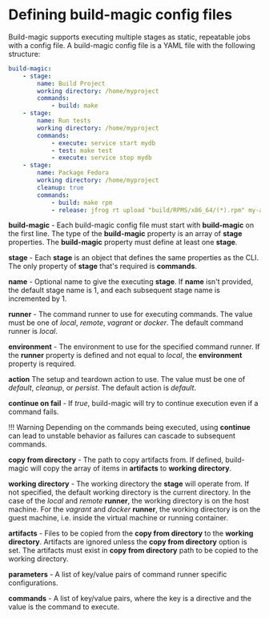 # Defining build-magic config files

Build-magic supports executing multiple stages as static, repeatable jobs with a config file. A build-magic config file is a YAML file with the following structure:

```yaml
build-magic:
    - stage:
        name: Build Project
        working directory: /home/myproject
        commands:
            - build: make
    - stage:
        name: Run tests
        working directory: /home/myproject
        commands: 
            - execute: service start mydb
            - test: make test
            - execute: service stop mydb
    - stage:
        name: Package Fedora
        working directory: /home/myproject
        cleanup: true
        commands:
            - build: make rpm
            - release: jfrog rt upload "build/RPMS/x86_64/(*).rpm" my-artifactory
```

**build-magic** - Each build-magic config file must start with **build-magic** on the first line. The type of the **build-magic** property is an array of **stage** properties. The **build-magic** property must define at least one **stage**.

**stage** - Each **stage** is an object that defines the same properties as the CLI. The only property of **stage** that's required is **commands**.

**name** - Optional name to give the executing **stage**. If **name** isn't provided, the default stage name is 1, and each subsequent stage name is incremented by 1.

**runner** - The command runner to use for executing commands. The value must be one of *local*, *remote*, *vagrant* or *docker*. The default command runner is *local*.

**environment** - The environment to use for the specified command runner. If the **runner** property is defined and not equal to *local*, the **environment** property is required.

**action** The setup and teardown action to use. The value must be one of *default*, *cleanup*, or *persist*. The default action is *default*.

**continue on fail** - If *true*, build-magic will try to continue execution even if a command fails.

!!! Warning
    Depending on the commands being executed, using **continue** can lead to unstable behavior as failures can cascade to subsequent commands.

**copy from directory** - The path to copy artifacts from. If defined, build-magic will copy the array of items in **artifacts** to **working directory**.

**working directory** - The working directory the **stage** will operate from. If not specified, the default working directory is the current directory. In the case of the *local* and *remote* **runner**, the working directory is on the host machine. For the *vagrant* and *docker* **runner**, the working directory is on the guest machine, i.e. inside the virtual machine or running container.

**artifacts** - Files to be copied from the **copy from directory** to the **working directory**. Artifacts are ignored unless the **copy from directory** option is set. The artifacts must exist in **copy from directory** path to be copied to the working directory.

**parameters** - A list of key/value pairs of command runner specific configurations.

**commands** - A list of key/value pairs, where the key is a directive and the value is the command to execute.
